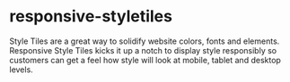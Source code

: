 responsive-styletiles
=====================

Style Tiles are a great way to solidify website colors, fonts and elements. Responsive Style Tiles kicks it up a notch to display style responsibly so customers can get a feel how style will look at mobile, tablet and desktop levels.   
